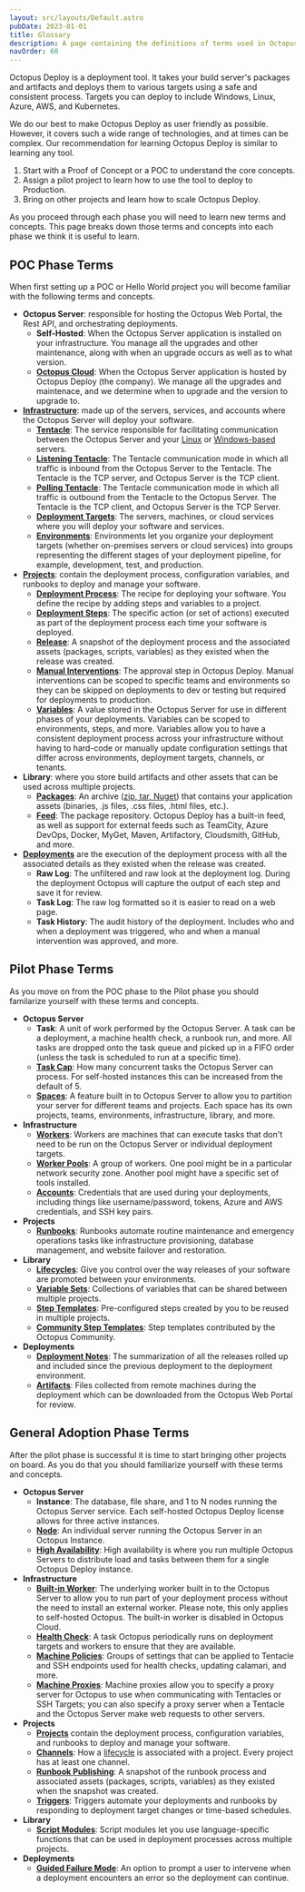 ```yaml
---
layout: src/layouts/Default.astro
pubDate: 2023-01-01
title: Glossary
description: A page containing the definitions of terms used in Octopus Deploy.
navOrder: 60
---
```


Octopus Deploy is a deployment tool. It takes your build server's packages and artifacts and deploys them to various targets using a safe and consistent process. Targets you can deploy to include Windows, Linux, Azure, AWS, and Kubernetes.

We do our best to make Octopus Deploy as user friendly as possible.  However, it covers such a wide range of technologies, and at times can be complex.  Our recommendation for learning Octopus Deploy is similar to learning any tool.

1. Start with a Proof of Concept or a POC to understand the core concepts.
2. Assign a pilot project to learn how to use the tool to deploy to Production.
3. Bring on other projects and learn how to scale Octopus Deploy.

As you proceed through each phase you will need to learn new terms and concepts.  This page breaks down those terms and concepts into each phase we think it is useful to learn.

## POC Phase Terms

When first setting up a POC or Hello World project you will become familiar with the following terms and concepts.  

- **Octopus Server**: responsible for hosting the Octopus Web Portal, the Rest API, and orchestrating deployments.
    - **Self-Hosted**: When the Octopus Server application is installed on your infrastructure.  You manage all the upgrades and other maintenance, along with when an upgrade occurs as well as to what version.  
    - [**Octopus Cloud**](/docs/octopus-cloud/): When the Octopus Server application is hosted by Octopus Deploy (the company).  We manage all the upgrades and maintenace, and we determine when to upgrade and the version to upgrade to.
- [**Infrastructure**](/docs/infrastructure/): made up of the servers, services, and accounts where the Octopus Server will deploy your software.
    - [**Tentacle**](/docs/security/octopus-tentacle-communication/): The service responsible for facilitating communication between the Octopus Server and your [Linux](/docs/infrastructure/deployment-targets/linux/) or [Windows-based](/docs/infrastructure/deployment-targets/tentacle/windows/) servers.
    - [**Listening Tentacle**](/docs/infrastructure/deployment-targets/tentacle/tentacle-communication/#listening-tentacles-recommended): The Tentacle communication mode in which all traffic is inbound from the Octopus Server to the Tentacle.  The Tentacle is the TCP server, and Octopus Server is the TCP client.
    - [**Polling Tentacle**](/docs/infrastructure/deployment-targets/tentacle/tentacle-communication/#polling-tentacles): The Tentacle communication mode in which all traffic is outbound from the Tentacle to the Octopus Server.  The Tentacle is the TCP client, and Octopus Server is the TCP Server.
    - [**Deployment Targets**](/docs/infrastructure/deployment-targets/): The servers, machines, or cloud services where you will deploy your software and services.
    - [**Environments**](/docs/infrastructure/environments/): Environments let you organize your deployment targets (whether on-premises servers or cloud services) into groups representing the different stages of your deployment pipeline, for example, development, test, and production.
- [**Projects**](/docs/projects/): contain the deployment process, configuration variables, and runbooks to deploy and manage your software.
    - [**Deployment Process**](/docs/projects/deployment-process/): The recipe for deploying your software. You define the recipe by adding steps and variables to a project. 
    - [**Deployment Steps**](/docs/projects/steps/): The specific action (or set of actions) executed as part of the deployment process each time your software is deployed.
    - [**Release**](/docs/releases/): A snapshot of the deployment process and the associated assets (packages, scripts, variables) as they existed when the release was created. 
    - [**Manual Interventions**](/docs/projects/built-in-step-templates/manual-intervention-and-approvals/): The approval step in Octopus Deploy.  Manual interventions can be scoped to specific teams and environments so they can be skipped on deployments to dev or testing but required for deployments to production. 
    - [**Variables**](/docs/projects/variables/): A value stored in the Octopus Server for use in different phases of your deployments.  Variables can be scoped to environments, steps, and more.  Variables allow you to have a consistent deployment process across your infrastructure without having to hard-code or manually update configuration settings that differ across environments, deployment targets, channels, or tenants.
- **Library**: where you store build artifacts and other assets that can be used across multiple projects.
    - [**Packages**](/docs/packaging-applications/): An archive ([zip, tar, Nuget](/docs/packaging-applications/#supported-formats)) that contains your application assets (binaries, .js files, .css files, .html files, etc.).    
    - [**Feed**](/docs/packaging-applications/package-repositories/): The package repository.  Octopus Deploy has a built-in feed, as well as support for external feeds such as TeamCity, Azure DevOps, Docker, MyGet, Maven, Artifactory, Cloudsmith, GitHub, and more.
- [**Deployments**](/docs/deployments/) are the execution of the deployment process with all the associated details as they existed when the release was created.
    - **Raw Log**: The unfiltered and raw look at the deployment log.  During the deployment Octopus will capture the output of each step and save it for review.
    - **Task Log**: The raw log formatted so it is easier to read on a web page.
    - **Task History**: The audit history of the deployment.  Includes who and when a deployment was triggered, who and when a manual intervention was approved, and more.

## Pilot Phase Terms

As you move on from the POC phase to the Pilot phase you should familarize yourself with these terms and concepts.

- **Octopus Server**
    - **Task**: A unit of work performed by the Octopus Server.  A task can be a deployment, a machine health check, a runbook run, and more.  All tasks are dropped onto the task queue and picked up in a FIFO order (unless the task is scheduled to run at a specific time).
    - [**Task Cap**](/docs/support/increase-the-octopus-server-task-cap/): How many concurrent tasks the Octopus Server can process.  For self-hosted instances this can be increased from the default of 5.
    - [**Spaces**](/docs/administration/spaces/): A feature built in to Octopus Server to allow you to partition your server for different teams and projects.  Each space has its own projects, teams, environments, infrastructure, library, and more.
- **Infrastructure**
    - [**Workers**](/docs/infrastructure/workers/): Workers are machines that can execute tasks that don't need to be run on the Octopus Server or individual deployment targets.
    - [**Worker Pools**](/docs/infrastructure/workers/worker-pools/): A group of workers.  One pool might be in a particular network security zone. Another pool might have a specific set of tools installed.
    - [**Accounts**](/docs/infrastructure/deployment-targets/#accounts): Credentials that are used during your deployments, including things like username/password, tokens, Azure and AWS credentials, and SSH key pairs. 
- **Projects**
    - [**Runbooks**](/docs/runbooks/): Runbooks automate routine maintenance and emergency operations tasks like infrastructure provisioning, database management, and website failover and restoration.   
- **Library**
    - [**Lifecycles**](/docs/releases/lifecycles/): Give you control over the way releases of your software are promoted between your environments.
    - [**Variable Sets**](/docs/projects/variables/library-variable-sets/): Collections of variables that can be shared between multiple projects.
    - [**Step Templates**](/docs/projects/custom-step-templates/): Pre-configured steps created by you to be reused in multiple projects.
    - [**Community Step Templates**](/docs/projects/community-step-templates/): Step templates contributed by the Octopus Community.
- **Deployments**
    - [**Deployment Notes**](/docs/releases/deployment-notes/): The summarization of all the releases rolled up and included since the previous deployment to the deployment environment.  
    - [**Artifacts**](/docs/projects/deployment-process/artifacts/): Files collected from remote machines during the deployment which can be downloaded from the Octopus Web Portal for review.

## General Adoption Phase Terms

After the pilot phase is successful it is time to start bringing other projects on board.  As you do that you should familiarize yourself with these terms and concepts.

- **Octopus Server**
    - **Instance**: The database, file share, and 1 to N nodes running the Octopus Server service.  Each self-hosted Octopus Deploy license allows for three active instances.
    - [**Node**](/docs/administration/high-availability/maintain/maintain-high-availability-nodes/): An individual server running the Octopus Server in an Octopus Instance.
    - [**High Availability**](/docs/administration/high-availability/): High availability is where you run multiple Octopus Servers to distribute load and tasks between them for a single Octopus Deploy instance.
- **Infrastructure**
    - [**Built-in Worker**](/docs/security/built-in-worker/): The underlying worker built in to the Octopus Server to allow you to run part of your deployment process without the need to install an external worker.  Please note, this only applies to self-hosted Octopus.  The built-in worker is disabled in Octopus Cloud.
    - [**Health Check**](/docs/infrastructure/deployment-targets/machine-policies/#health-check): A task Octopus periodically runs on deployment targets and workers to ensure that they are available.
    - [**Machine Policies**](/docs/infrastructure/deployment-targets/machine-policies/): Groups of settings that can be applied to Tentacle and SSH endpoints used for health checks, updating calamari, and more.
    - [**Machine Proxies**](/docs/infrastructure/deployment-targets/proxy-support/): Machine proxies allow you to specify a proxy server for Octopus to use when communicating with Tentacles or SSH Targets; you can also specify a proxy server when a Tentacle and the Octopus Server make web requests to other servers.
- **Projects**
    - [**Projects**](/docs/projects/) contain the deployment process, configuration variables, and runbooks to deploy and manage your software.
    - [**Channels**](/docs/releases/channels/): How a [lifecycle](/docs/releases/lifecycles/) is associated with a project.  Every project has at least one channel.
    - [**Runbook Publishing**](/docs/runbooks/runbook-publishing/): A snapshot of the runbook process and associated assets (packages, scripts, variables) as they existed when the snapshot was created.
    - [**Triggers**](/docs/projects/project-triggers/): Triggers automate your deployments and runbooks by responding to deployment target changes or time-based schedules.
- **Library**
    - [**Script Modules**](/docs/deployments/custom-scripts/script-modules/): Script modules let you use language-specific functions that can be used in deployment processes across multiple projects.
- **Deployments**
    - [**Guided Failure Mode**](/docs/releases/guided-failures/): An option to prompt a user to intervene when a deployment encounters an error so the deployment can continue.
